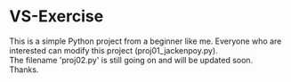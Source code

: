 # VS-Exercise

This is a simple Python project from a beginner like me. Everyone who are interested can modify this project (proj01_jackenpoy.py).<br> The filename 'proj02.py' is still going on and will be updated soon.
<br>Thanks.
